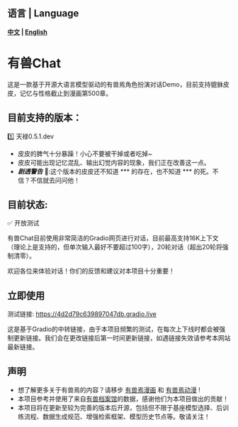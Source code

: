 ## 语言 | Language
**[中文](README.md) | [English](README_EN.md)**


# 有兽Chat
这是一款基于开源大语言模型驱动的有兽焉角色扮演对话Demo，目前支持貔貅皮皮，记忆与性格截止到漫画第500章。

## 目前支持的版本：
:one: 天禄0.5.1.dev
  - 皮皮的脾气十分暴躁！小心不要被干掉或者吃掉~
  - 皮皮可能出现记忆混乱、输出幻觉内容的现象，我们正在改善这一点。
  - _**剧透警告**_ :no_entry_sign::这个版本的皮皮还不知道 *** 的存在，也不知道 *** 的死。不信？不信就去问问他！

## 目前状态: 
:white_check_mark: 开放测试

有兽Chat目前使用非常简洁的Gradio网页进行对话，目前最高支持16K上下文（理论上是支持的，但单次输入最好不要超过100字），20轮对话（超出20轮将强制清零）。

欢迎各位来体验对话！你们的反馈和建议对本项目十分重要！

<!-- :no_entry: 暂时下线 -->

## 立即使用
测试链接: https://4d2d79c639897047db.gradio.live   

这是基于Gradio的中转链接，由于本项目频繁的测试，在每次上下线时都会被强制更新链接。我们会在更改链接后第一时间更新链接，如遇链接失效请参考本网站最新链接。

## 声明
  - 想了解更多关于有兽焉的内容？请移步 [有兽焉漫画](https://manga.bilibili.com/detail/mc29329) 和 [有兽焉动漫](https://www.bilibili.com/bangumi/media/md28235647) !
  - 本项目参考并使用了来自[有兽档案馆](https://youshou.wiki/)的数据，感谢他们为本项目做出的贡献！
  - 本项目将在更新至较为完善的版本后开源，包括但不限于基座模型选择、后训练流程、数据生成规范、增强检索框架、模型历史节点等。敬请关注！
